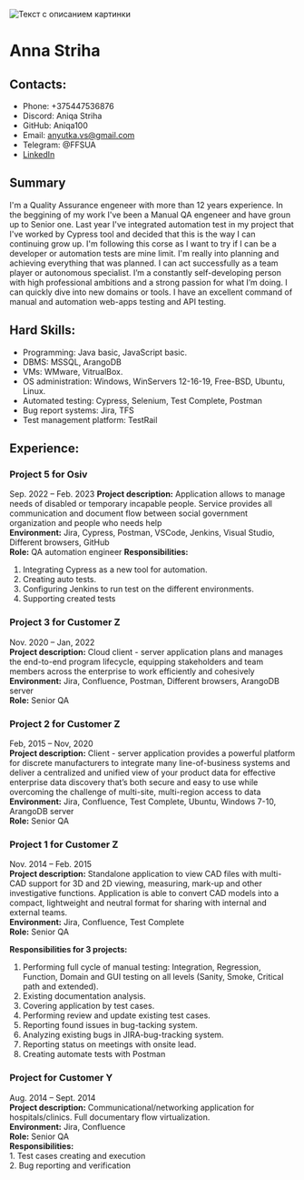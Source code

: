 ![Текст с описанием картинки](https://media.licdn.com/dms/image/D4D35AQGnBACRd1ZQ1w/profile-framedphoto-shrink_200_200/0/1671693897952?e=1678791600&v=beta&t=vIxXnqMAfK4piGG6lgEvr0wGBgTz1MSx1OghVM4Vcc8)

Anna Striha
===========

 Contacts: 
----------
  + Phone: +375447536876  
  + Discord: Aniqa Striha  
  + GitHub: Aniqa100  
  + Email: anyutka.vs@gmail.com
  + Telegram: @FFSUA  
  + [LinkedIn](https://www.linkedin.com/in/avasilyeva/)
  
Summary
-------

I'm a Quality Assurance engeneer with more than 12 years experience. In the beggining of my work I've been a Manual QA engeneer and have groun up to Senior one. Last year I've integrated automation test in my project that I've worked by Cypress tool and decided that this is the way I can continuing grow up. I'm following this corse as I want to try if I can be a developer or automation tests are mine limit. I'm really into planning and achieving everything that was planned. I can act successfully as a team player or autonomous specialist. I’m a constantly self-developing person with high professional ambitions and a strong passion for what I’m doing. I can quickly dive into new domains or tools. I have an excellent command of manual and automation web-apps testing and API testing.

Hard Skills:
------------
   + Programming: Java basic, JavaScript basic.
   + DBMS: MSSQL, ArangoDB
   + VMs: WMware, VitrualBox.
   + OS administration: Windows, WinServers 12-16-19, Free-BSD, Ubuntu, Linux.
   + Automated testing: Cypress, Selenium, Test Complete, Postman
   + Bug report systems: Jira, TFS
   + Test management platform: TestRail

Experience:
-----------
### Project 5 for Osiv  
Sep. 2022 – Feb. 2023
__Project description:__ Application allows to manage needs of disabled or temporary incapable people. Service provides all communication and document flow between social government organization and people who needs help  
__Environment:__ Jira, Cypress, Postman, VSCode, Jenkins, Visual Studio, Different browsers, GitHub  
__Role:__ QA automation engineer
__Responsibilities:__  
1. Integrating Cypress as a new tool for automation.  
2. Creating auto tests.  
3. Configuring Jenkins to run test on the different environments.  
4. Supporting created tests  
 
### Project 3 for Customer Z  
Nov. 2020 – Jan, 2022  
__Project description:__ Cloud client - server application plans and manages the end-to-end program lifecycle, equipping stakeholders and team members across the enterprise to work efficiently and cohesively  
__Environment:__ Jira, Confluence, Postman, Different browsers, ArangoDB server  
__Role:__ Senior QA  

### Project 2 for Customer Z  
Feb, 2015 – Nov, 2020  
__Project description:__ Client - server application provides a powerful platform for discrete manufacturers to integrate many line-of-business systems and deliver a
centralized and unified view of your product data for effective enterprise data discovery that’s both secure and easy to use while overcoming the challenge of multi-site, multi-region access to data  
__Environment:__ Jira, Confluence, Test Complete, Ubuntu, Windows 7-10, ArangoDB server  
__Role:__ Senior QA  

### Project 1 for Customer Z  
Nov. 2014 – Feb. 2015  
__Project description:__ Standalone application to view CAD files with multi-CAD support for 3D and 2D viewing, measuring, mark-up and other investigative functions. Application is able to convert CAD models into a compact, lightweight and neutral format for sharing with internal and external teams.  
__Environment:__ Jira, Confluence, Test Complete  
__Role:__ Senior QA  

__Responsibilities for 3 projects:__  
1. Performing full cycle of manual testing: Integration, Regression, Function, Domain and GUI testing on all levels (Sanity, Smoke, Critical path and extended).  
2. Existing documentation analysis.  
3. Covering application by test cases.  
4. Performing review and update existing test cases.  
5. Reporting found issues in bug-tacking system.  
6. Analyzing existing bugs in JIRA-bug-tracking system.  
7. Reporting status on meetings with onsite lead.  
8. Creating automate tests with Postman  


### Project for Customer Y  
  Aug. 2014 – Sept. 2014  
  __Project description:__ Communicational/networking application for hospitals/clinics. Full documentary flow virtualization.  
  __Environment:__ Jira, Confluence  
  __Role:__ Senior QA  
  __Responsibilities:__  
    1. Test cases creating and execution    
    2. Bug reporting and verification
